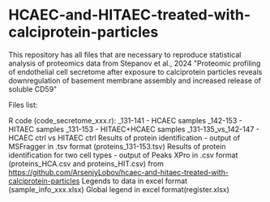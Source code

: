 # HCAEC-and-HITAEC-treated-with-calciprotein-particles
This repository has all files that are necessary to reproduce statistical analysis of proteomics data from  Stepanov et al., 2024 "Proteomic profiling of endothelial cell secretome after exposure to calciprotein particles reveals downregulation of basement membrane assembly and increased release of soluble CD59"

Files list:

R code (code_secretome_xxx.r):
   _131-141 - HCAEC samples
   _142-153 - HITAEC samples
   _131-153 - HITAEC+HCAEC samples
   _131-135_vs_142-147 - HCAEC ctrl vs HITAEC ctrl
Results of protein identification - output of MSFragger in .tsv format (proteins_131-153.tsv)
Results of protein identification for two cell types - output of Peaks XPro in .csv format (proteins_HCA.csv and proteins_HIT.csv) from https://github.com/ArseniyLobov/hcaec-and-hitaec-treated-with-calciprotein-particles
Legends to data in excel format (sample_info_xxx.xlsx)
Global legend in excel format(register.xlsx)
